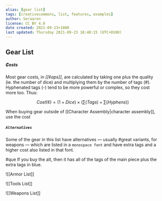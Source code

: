 ```yaml
---
alias: [gear list]
tags: [creativecommons, list, features, examples]
author: Seraaron
license: CC BY 4.0
date created: 2021-09-23+1800
last updated: Thursday 2021-09-23 18:48:15 (UTC+0100)
---
```


## Gear List

##### ₡osts

Most gear costs, in *[[¢aps]]*, are calculated by taking one plus the quality (ie. the number of dice) and multiplying them by the number of tags (#). Hyphenated tags (-) tend to be more powerful or complex, so they cost more too. Thus:

$$
Cost (¢) = (1 + Dice) \times \left(\sum(Tags) + \sum(Hyphens)\right)
$$

When buying gear outside of [[Character Assembly|character assembly]], use the cost 

##### `Alternatives`

Some of the gear in this list have alternatives — usually #great variants, for weapons — which are listed in a `monospace font` and have extra tags and a higher cost also listed in that font.

#que If you buy the alt, then it has all of the tags of the main piece plus the extra tags in blue.

![[Armor List]]

![[Tools List]]

![[Weapons List]]